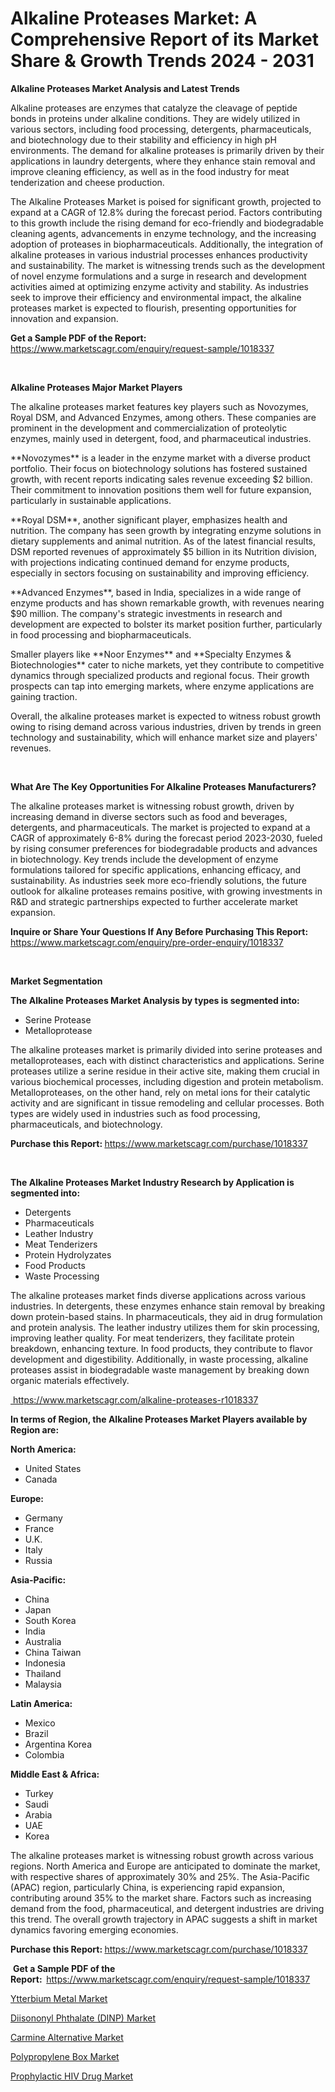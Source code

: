 <p><h1>Alkaline Proteases Market: A Comprehensive Report of its Market Share & Growth Trends 2024 - 2031</h1></p><p><strong>Alkaline Proteases Market Analysis and Latest Trends</strong></p>
<p><p>Alkaline proteases are enzymes that catalyze the cleavage of peptide bonds in proteins under alkaline conditions. They are widely utilized in various sectors, including food processing, detergents, pharmaceuticals, and biotechnology due to their stability and efficiency in high pH environments. The demand for alkaline proteases is primarily driven by their applications in laundry detergents, where they enhance stain removal and improve cleaning efficiency, as well as in the food industry for meat tenderization and cheese production.</p><p>The Alkaline Proteases Market is poised for significant growth, projected to expand at a CAGR of 12.8% during the forecast period. Factors contributing to this growth include the rising demand for eco-friendly and biodegradable cleaning agents, advancements in enzyme technology, and the increasing adoption of proteases in biopharmaceuticals. Additionally, the integration of alkaline proteases in various industrial processes enhances productivity and sustainability. The market is witnessing trends such as the development of novel enzyme formulations and a surge in research and development activities aimed at optimizing enzyme activity and stability. As industries seek to improve their efficiency and environmental impact, the alkaline proteases market is expected to flourish, presenting opportunities for innovation and expansion.</p></p>
<p><strong>Get a Sample PDF of the Report:&nbsp;</strong> <a href="https://www.marketscagr.com/enquiry/request-sample/1018337">https://www.marketscagr.com/enquiry/request-sample/1018337</a></p>
<p>&nbsp;</p>
<p><strong>Alkaline Proteases Major Market Players</strong></p>
<p><p>The alkaline proteases market features key players such as Novozymes, Royal DSM, and Advanced Enzymes, among others. These companies are prominent in the development and commercialization of proteolytic enzymes, mainly used in detergent, food, and pharmaceutical industries.</p><p>**Novozymes** is a leader in the enzyme market with a diverse product portfolio. Their focus on biotechnology solutions has fostered sustained growth, with recent reports indicating sales revenue exceeding $2 billion. Their commitment to innovation positions them well for future expansion, particularly in sustainable applications.</p><p>**Royal DSM**, another significant player, emphasizes health and nutrition. The company has seen growth by integrating enzyme solutions in dietary supplements and animal nutrition. As of the latest financial results, DSM reported revenues of approximately $5 billion in its Nutrition division, with projections indicating continued demand for enzyme products, especially in sectors focusing on sustainability and improving efficiency.</p><p>**Advanced Enzymes**, based in India, specializes in a wide range of enzyme products and has shown remarkable growth, with revenues nearing $90 million. The company's strategic investments in research and development are expected to bolster its market position further, particularly in food processing and biopharmaceuticals.</p><p>Smaller players like **Noor Enzymes** and **Specialty Enzymes & Biotechnologies** cater to niche markets, yet they contribute to competitive dynamics through specialized products and regional focus. Their growth prospects can tap into emerging markets, where enzyme applications are gaining traction.</p><p>Overall, the alkaline proteases market is expected to witness robust growth owing to rising demand across various industries, driven by trends in green technology and sustainability, which will enhance market size and players' revenues.</p></p>
<p>&nbsp;</p>
<p><strong>What Are The Key Opportunities For Alkaline Proteases Manufacturers?</strong></p>
<p><p>The alkaline proteases market is witnessing robust growth, driven by increasing demand in diverse sectors such as food and beverages, detergents, and pharmaceuticals. The market is projected to expand at a CAGR of approximately 6-8% during the forecast period 2023-2030, fueled by rising consumer preferences for biodegradable products and advances in biotechnology. Key trends include the development of enzyme formulations tailored for specific applications, enhancing efficacy, and sustainability. As industries seek more eco-friendly solutions, the future outlook for alkaline proteases remains positive, with growing investments in R&D and strategic partnerships expected to further accelerate market expansion.</p></p>
<p><strong>Inquire or Share Your Questions If Any Before Purchasing This Report:</strong> <a href="https://www.marketscagr.com/enquiry/pre-order-enquiry/1018337">https://www.marketscagr.com/enquiry/pre-order-enquiry/1018337</a></p>
<p>&nbsp;</p>
<p><strong>Market Segmentation</strong></p>
<p><strong>The Alkaline Proteases Market Analysis by types is segmented into:</strong></p>
<p><ul><li>Serine Protease</li><li>Metalloprotease</li></ul></p>
<p><p>The alkaline proteases market is primarily divided into serine proteases and metalloproteases, each with distinct characteristics and applications. Serine proteases utilize a serine residue in their active site, making them crucial in various biochemical processes, including digestion and protein metabolism. Metalloproteases, on the other hand, rely on metal ions for their catalytic activity and are significant in tissue remodeling and cellular processes. Both types are widely used in industries such as food processing, pharmaceuticals, and biotechnology.</p></p>
<p><strong>Purchase this Report:&nbsp;</strong><a href="https://www.marketscagr.com/purchase/1018337">https://www.marketscagr.com/purchase/1018337</a></p>
<p>&nbsp;</p>
<p><strong>The Alkaline Proteases Market Industry Research by Application is segmented into:</strong></p>
<p><ul><li>Detergents</li><li>Pharmaceuticals</li><li>Leather Industry</li><li>Meat Tenderizers</li><li>Protein Hydrolyzates</li><li>Food Products</li><li>Waste Processing</li></ul></p>
<p><p>The alkaline proteases market finds diverse applications across various industries. In detergents, these enzymes enhance stain removal by breaking down protein-based stains. In pharmaceuticals, they aid in drug formulation and protein analysis. The leather industry utilizes them for skin processing, improving leather quality. For meat tenderizers, they facilitate protein breakdown, enhancing texture. In food products, they contribute to flavor development and digestibility. Additionally, in waste processing, alkaline proteases assist in biodegradable waste management by breaking down organic materials effectively.</p></p>
<p><a href="https://www.marketscagr.com/alkaline-proteases-r1018337">&nbsp;https://www.marketscagr.com/alkaline-proteases-r1018337</a></p>
<p><strong>In terms of Region, the Alkaline Proteases Market Players available by Region are:</strong></p>
<p>
    <p> <strong> North America: </strong>
        <ul>
            <li>United States</li>
            <li>Canada</li>
        </ul>
        </p> 
    <p> <strong> Europe: </strong>
        <ul>
            <li>Germany</li>
            <li>France</li>
            <li>U.K.</li>
            <li>Italy</li>
            <li>Russia</li>
        </ul>
        </p> 
    <p> <strong> Asia-Pacific: </strong>
        <ul>
            <li>China</li>
            <li>Japan</li>
            <li>South Korea</li>
            <li>India</li>
            <li>Australia</li>
            <li>China Taiwan</li>
            <li>Indonesia</li>
            <li>Thailand</li>
            <li>Malaysia</li>
        </ul>
        </p> 
    <p> <strong> Latin America: </strong>
        <ul>
            <li>Mexico</li>
            <li>Brazil</li>
            <li>Argentina Korea</li>
            <li>Colombia</li>
        </ul>
        </p> 
    <p> <strong> Middle East & Africa: </strong>
        <ul>
            <li>Turkey</li>
            <li>Saudi</li>
            <li>Arabia</li>
            <li>UAE</li>
            <li>Korea</li>
        </ul>
    </p>
    </p>
<p><p>The alkaline proteases market is witnessing robust growth across various regions. North America and Europe are anticipated to dominate the market, with respective shares of approximately 30% and 25%. The Asia-Pacific (APAC) region, particularly China, is experiencing rapid expansion, contributing around 35% to the market share. Factors such as increasing demand from the food, pharmaceutical, and detergent industries are driving this trend. The overall growth trajectory in APAC suggests a shift in market dynamics favoring emerging economies.</p></p>
<p><strong>Purchase this Report: </strong><a href="https://www.marketscagr.com/purchase/1018337">https://www.marketscagr.com/purchase/1018337</a></p>
<p>&nbsp;<strong>Get a Sample PDF of the Report:&nbsp;&nbsp;</strong><a href="https://www.marketscagr.com/enquiry/request-sample/1018337">https://www.marketscagr.com/enquiry/request-sample/1018337</a></p>
<p><strong></strong></p>
<p><p><a href="https://issuu.com/reportprime-2/docs/ytterbium-metal-market-size-2030.pp_19bd5c2c827188">Ytterbium Metal Market</a></p><p><a href="https://github.com/lylyparadise/Market-Research-Report-List-5/blob/main/diisononyl-phthalate-dinp-market.md">Diisononyl Phthalate (DINP) Market</a></p><p><a href="https://www.linkedin.com/pulse/carmine-alternative-market-global-regional-analysis-focus-raw1e?trackingId=tsyiWcNNSfCQ8A6vT%2FEScg%3D%3D">Carmine Alternative Market</a></p><p><a href="https://issuu.com/reportprime-2/docs/polypropylene-box-market-size-2030._407377785f4981">Polypropylene Box Market</a></p><p><a href="https://www.linkedin.com/pulse/what-emerging-market-trends-prophylactic-hiv-drug-detailed-overview-rir9f?trackingId=LXYZ6EJfSH61W9BkqR05XQ%3D%3D">Prophylactic HIV Drug Market</a></p></p>